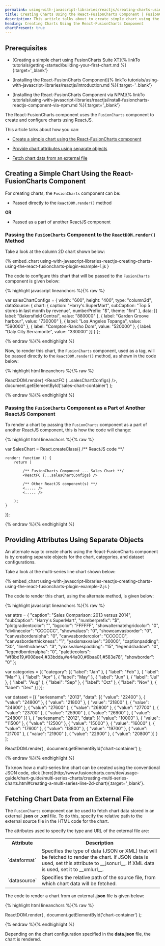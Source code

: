 ```yaml
---
permalink: using-with-javascript-libraries/reactjs/creating-charts-using-the-react-fusioncharts-component.html
title: Creating Charts Using the React-FusionCharts Component | FusionCharts
description: This article talks about to create simple chart using the React-FusionCharts Component, provide chart attributes using separate objects, fetch chart data
heading: Creating Charts Using the React-FusionCharts Component
chartPresent: true
---
```


## Prerequisites

* [Creating a simple chart using FusionCharts Suite XT]{% linkTo tutorials/getting-started/building-your-first-chart.md %}{:target='_blank'}

* [Installing the React-FusionCharts Component]{% linkTo tutorials/using-with-javascript-libraries/reactjs/introduction.md %}{:target='_blank'}

* [Installing the React-FusionCharts Component via NPM]{% linkTo tutorials/using-with-javascript-libraries/reactjs/install-fusioncharts-reactjs-component-via-npm.md %}{:target='_blank'}

The React-FusionCharts component uses the `FusionCharts` component to create and configure charts using ReactJS.

This article talks about how you can:

* <a href="{{ site.baseurl }}using-with-javascript-libraries/reactjs/creating-charts-using-the-react-fusioncharts-component.html#creating-a-simple-chart-using-the-react-fusioncharts-component">Create a simple chart using the React-FusionCharts component</a>

* <a href="{{ site.baseurl }}using-with-javascript-libraries/reactjs/creating-charts-using-the-react-fusioncharts-component.html#providing-attributes-using-separate-objects">Provide chart attributes using separate objects</a>

* <a href="{{ site.baseurl }}using-with-javascript-libraries/reactjs/creating-charts-using-the-react-fusioncharts-component.html#fetching-chart-data-from-an-external-file">Fetch chart data from an external file</a>

## Creating a Simple Chart Using the React-FusionCharts Component

For creating charts, the `FusionCharts` component can be:

* Passed directly to the `ReactDOM.render()` method

__OR__

* Passed as a part of another ReactJS component

### Passing the `FusionCharts` Component to the `ReactDOM.render()` Method

Take a look at the column 2D chart shown below:

{% embed_chart using-with-javascript-libraries-reactjs-creating-charts-using-the-react-fusioncharts-plugin-example-1.js }

The code to configure this chart that will be passed to the `FusionCharts` component is given below:

{% highlight javascript lineanchors %}{% raw %}

var salesChartConfigs = {
    width: "600",
    height: "400",
    type: "column2d",
	dataSource: {
		chart: {
	        caption: "Harry's SuperMart",
	        subCaption: "Top 5 stores in last month by revenue",
	        numberPrefix: "$",
	        theme: "fint"
	    },
	    data: [{
	        label: "Bakersfield Central",
	        value: "880000"
	    }, {
	        label: "Garden Groove harbour",
	        value: "730000"
	    }, {
	        label: "Los Angeles Topanga",
	        value: "590000"
	    }, {
	        label: "Compton-Rancho Dom",
	        value: "520000"
	    }, {
	        label: "Daly City Serramonte",
	        value: "330000"
	    }]
	}
};

{% endraw %}{% endhighlight %}

Now, to render this chart, the `FusionCharts` component, used as a tag, will be passed directly to the `ReactDOM.render()` method, as shown in the code below:

{% highlight html lineanchors %}{% raw %}

ReactDOM.render(
    <ReactFC {...salesChartConfigs} />,
    document.getElementById('sales-chart-container')
);

{% endraw %}{% endhighlight %}

### Passing the `FusionCharts` Component as a Part of Another ReactJS Component

To render a chart by passing the `FusionCharts` component as a part of another ReactJS component, this is how the code will change:

{% highlight html lineanchors %}{% raw %}

var SalesChart = React.createClass({
    /** ReactJS code **/

    render: function () {
        return (

            /** FusionCharts Component --- Sales Chart **/
            <ReactFC {...salesChartConfigs} />

            /** Other ReactJS component(s) **/
            <..... />
            <..... />

        );
    }
});

{% endraw %}{% endhighlight %}

## Providing Attributes Using Separate Objects

An alternate way to create charts using the React-FusionCharts component is by creating separate objects for the chart, categories, and dataset configurations.

Take a look at the multi-series line chart shown below:

{% embed_chart using-with-javascript-libraries-reactjs-creating-charts-using-the-react-fusioncharts-plugin-example-2.js }

The code to render this chart, using the alternate method, is given below:

{% highlight javascript lineanchors %}{% raw %}

var attrs = {
    "caption": "Sales Comparison: 2013 versus 2014",
    "subCaption": "Harry's SuperMart",
    "numberprefix": "$",
    "plotgradientcolor": "",
    "bgcolor": "FFFFFF",
    "showalternatehgridcolor": "0",
    "divlinecolor": "CCCCCC",
    "showvalues": "0",
    "showcanvasborder": "0",
    "canvasborderalpha": "0",
    "canvasbordercolor": "CCCCCC",
    "canvasborderthickness": "1",
    "yaxismaxvalue": "30000",
    "captionpadding": "30",
    "linethickness": "3",
    "yaxisvaluespadding": "15",
    "legendshadow": "0",
    "legendborderalpha": "0",
    "palettecolors": "#f8bd19,#008ee4,#33bdda,#e44a00,#6baa01,#583e78",
    "showborder": "0"
};

var categories = [{
    "category": [{
        "label": "Jan"
    }, {
        "label": "Feb"
    }, {
        "label": "Mar"
    }, {
        "label": "Apr"
    }, {
        "label": "May"
    }, {
        "label": "Jun"
    }, {
        "label": "Jul"
    }, {
        "label": "Aug"
    }, {
        "label": "Sep"
    }, {
        "label": "Oct"
    }, {
        "label": "Nov"
    }, {
        "label": "Dec"
    }]
}];

var dataset = [{
        "seriesname": "2013",
        "data": [{
            "value": "22400"
        }, {
            "value": "24800"
        }, {
            "value": "21800"
        }, {
            "value": "21800"
        }, {
            "value": "24600"
        }, {
            "value": "27600"
        }, {
            "value": "26800"
        }, {
            "value": "27700"
        }, {
            "value": "23700"
        }, {
            "value": "25900"
        }, {
            "value": "26800"
        }, {
            "value": "24800"
        }]
    },
    {
        "seriesname": "2012",
        "data": [{
            "value": "10000"
        }, {
            "value": "11500"
        }, {
            "value": "12500"
        }, {
            "value": "15000"
        }, {
            "value": "16000"
        }, {
            "value": "17600"
        }, {
            "value": "18800"
        }, {
            "value": "19700"
        }, {
            "value": "21700"
        }, {
            "value": "21900"
        }, {
            "value": "22900"
        }, {
            "value": "20800"
        }]
    }
];

ReactDOM.render(
    <ReactFC
		width="600"
		height="400"
		type="msline"
		chart=attrs
		categories=categories
		dataset=dataset />,
    document.getElementById('chart-container')
);

{% endraw %}{% endhighlight %}

<p class="text-info">
To know how a multi-series line chart can be created using the conventional JSON code, click [here](http://www.fusioncharts.com/dev/usage-guide/chart-guide/multi-series-charts/creating-multi-series-charts.html#creating-a-multi-series-line-2d-chart){:target='_blank'}.
</p>

## Fetching Chart Data from an External File

 The `FusionCharts` component can be used to fetch chart data stored in an external **.json** or **.xml** file. To do this, specify the relative path to the external source file in the HTML code for the chart.

The attributes used to specify the type and URL of the external file are:

<table>
  <tr>
    <th>Attribute</th>
    <th>Description</th>
  </tr>
  <tr>
    <td>`dataformat`</td>
    <td>Specifies the type of data (JSON or XML) that will be fetched to render the chart. If JSON data is used,  set this attribute to __jsonurl__. If XML data is used, set it to __xmlurl__.</td>
  </tr>
  <tr>
    <td>`datasource`</td>
    <td>Specifies the relative path of the source file, from which chart data will be fetched.</td>
  </tr>
</table>

The code to render a chart from an external __.json__ file is given below:

{% highlight html lineanchors %}{% raw %}

ReactDOM.render(
    <ReactFC
		dataformat="jsonurl"
    	datasource="data/data.json"
    	type="column2d"
    	width="600"
    	height="400" />,
    document.getElementById('chart-container')
);

{% endraw %}{% endhighlight %}

Depending on the chart configuration specified in the __data.json__ file, the chart is rendered.